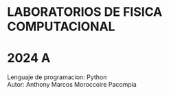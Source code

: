 # LABORATORIOS DE FISICA COMPUTACIONAL  
# 2024 A
Lenguaje de programacion: Python  
Autor: Anthony Marcos Moroccoire Pacompia